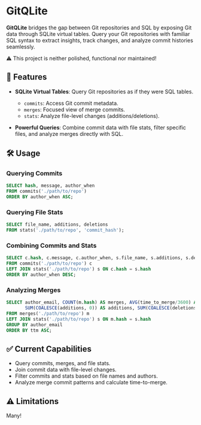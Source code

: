 # GitQLite 

**GitQLite** bridges the gap between Git repositories and SQL by exposing Git data through SQLite virtual tables. Query your Git repositories with familiar SQL syntax to extract insights, track changes, and analyze commit histories seamlessly.

⚠️ This project is neither polished, functional nor maintained!

## 🚀 Features

- **SQLite Virtual Tables**: Query Git repositories as if they were SQL tables.
  - `commits`: Access Git commit metadata.
  - `merges`: Focused view of merge commits.
  - `stats`: Analyze file-level changes (additions/deletions).

- **Powerful Queries**: Combine commit data with file stats, filter specific files, and analyze merges directly with SQL.

## 🛠️ Usage

### Querying Commits

```sql
SELECT hash, message, author_when
FROM commits('./path/to/repo')
ORDER BY author_when ASC;
```

### Querying File Stats

```sql
SELECT file_name, additions, deletions
FROM stats('./path/to/repo', 'commit_hash');
```

### Combining Commits and Stats

```sql
SELECT c.hash, c.message, c.author_when, s.file_name, s.additions, s.deletions
FROM commits('./path/to/repo') c
LEFT JOIN stats('./path/to/repo') s ON c.hash = s.hash
ORDER BY author_when DESC;
```

### Analyzing Merges

```sql
SELECT author_email, COUNT(m.hash) AS merges, AVG(time_to_merge/3600) AS ttm, 
       SUM(COALESCE(additions, 0)) AS additions, SUM(COALESCE(deletions, 0)) AS deletions
FROM merges('./path/to/repo') m
LEFT JOIN stats('./path/to/repo') s ON m.hash = s.hash
GROUP BY author_email
ORDER BY ttm ASC;
```

## ✅ Current Capabilities

- Query commits, merges, and file stats.
- Join commit data with file-level changes.
- Filter commits and stats based on file names and authors.
- Analyze merge commit patterns and calculate time-to-merge.

## ⚠️ Limitations

Many!